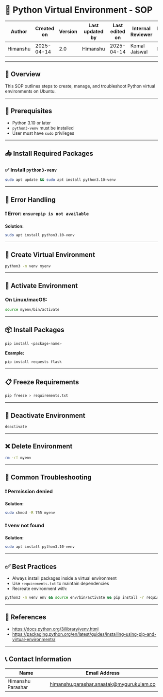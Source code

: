 
# 🐍 Python Virtual Environment - SOP

| Author   | Created on | Version | Last updated by | Last edited on | Internal Reviewer | Reviewer L0 | Reviewer L1 | Reviewer L2 |
|----------|------------|---------|------------------|----------------|-------------------|-------------|-------------|-------------|
| Himanshu | 2025-04-14 | 2.0     | Himanshu         | 2025-04-14     | Komal Jaiswal     | Imran       | Shashi      | Mahesh Kumar|

---

## 📌 Overview

This SOP outlines steps to create, manage, and troubleshoot Python virtual environments on Ubuntu.

---

## 🔐 Prerequisites

- Python 3.10 or later
- `python3-venv` must be installed
- User must have `sudo` privileges

---

## 📥 Install Required Packages

### ✅ Install `python3-venv`

```bash
sudo apt update && sudo apt install python3.10-venv
```

---

## 🚧 Error Handling

### ❗ Error: `ensurepip is not available`

**Solution:**

```bash
sudo apt install python3.10-venv
```

---

## 🧪 Create Virtual Environment

```bash
python3 -m venv myenv
```

---

## 🚀 Activate Environment

### On Linux/macOS:

```bash
source myenv/bin/activate
```

---

## 📦 Install Packages

```bash
pip install <package-name>
```

**Example:**

```bash
pip install requests flask
```

---

## 📋 Freeze Requirements

```bash
pip freeze > requirements.txt
```

---

## 🛑 Deactivate Environment

```bash
deactivate
```

---

## ❌ Delete Environment

```bash
rm -rf myenv
```

---

## 🧯 Common Troubleshooting

### ❗ Permission denied

**Solution:**

```bash
sudo chmod -R 755 myenv
```

### ❗ venv not found

**Solution:**

```bash
sudo apt install python3.10-venv
```

---

## ✅ Best Practices

- Always install packages inside a virtual environment
- Use `requirements.txt` to maintain dependencies
- Recreate environment with:

```bash
python3 -m venv env && source env/bin/activate && pip install -r requirements.txt
```

---

## 🔗 References

- https://docs.python.org/3/library/venv.html  
- https://packaging.python.org/en/latest/guides/installing-using-pip-and-virtual-environments/

---

## 📞 Contact Information

| Name              | Email Address                                |
|-------------------|-----------------------------------------------|
| Himanshu Parashar | himanshu.parashar.snaatak@mygurukulam.co     |
